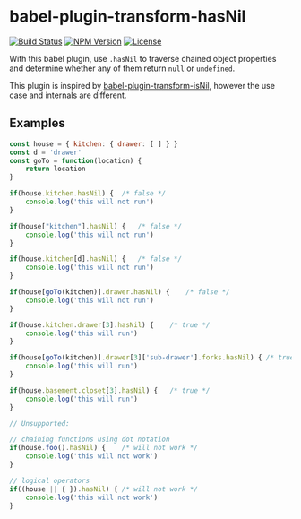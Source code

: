 # babel-plugin-transform-hasNil

<a href="https://travis-ci.org/snlamm/babel-plugin-transform-hasNil"><img src="https://travis-ci.org/snlamm/babel-plugin-transform-hasNil.svg?branch=master" alt="Build Status"></a>
<a href="https://www.npmjs.com/package/babel-plugin-transform-hasnil"><img src="https://img.shields.io/npm/v/babel-plugin-transform-hasnil.svg" alt="NPM Version"></a>
<a href="https://www.npmjs.com/package/babel-plugin-transform-hasnil"><img src="https://img.shields.io/npm/l/babel-plugin-transform-hasnil.svg" alt="License"></a>

With this babel plugin, use `.hasNil` to traverse chained object properties and determine whether any of them return `null` or `undefined`.

This plugin is inspired by [babel-plugin-transform-isNil](https://github.com/MaxMEllon/babel-plugin-transform-isNil), however the use case and internals are different.

## Examples

```js
const house = { kitchen: { drawer: [ ] } }
const d = 'drawer'
const goTo = function(location) {
	return location
}

if(house.kitchen.hasNil) {	/* false */
	console.log('this will not run')
}

if(house["kitchen"].hasNil) {	/* false */
	console.log('this will not run')
}

if(house.kitchen[d].hasNil) {	/* false */
	console.log('this will not run')
}

if(house[goTo(kitchen)].drawer.hasNil) {	/* false */
	console.log('this will not run')
}

if(house.kitchen.drawer[3].hasNil) {	/* true */
	console.log('this will run')
}

if(house[goTo(kitchen)].drawer[3]['sub-drawer'].forks.hasNil) {	/* true */
	console.log('this will run')
}

if(house.basement.closet[3].hasNil) {	/* true */
	console.log('this will run')
}

// Unsupported:

// chaining functions using dot notation
if(house.foo().hasNil) {	/* will not work */
	console.log('this will not work')
}

// logical operators
if((house || { }).hasNil) {	/* will not work */
	console.log('this will not work')
}
```
